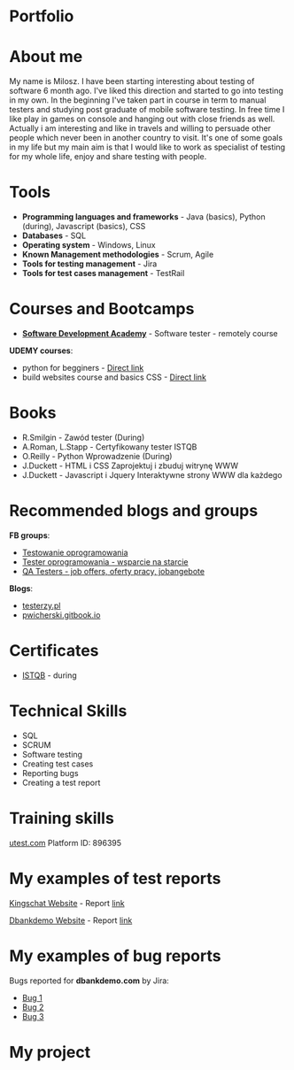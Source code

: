 # Portfolio
# About me
My name is Milosz. I have been starting interesting about testing of software 6 month ago. I've liked this direction and started to go into testing in my own. In the beginning I've taken part in course in term to manual testers and studying post graduate of mobile software testing. In free time I like play in games on console and hanging out with close friends as well. Actually i am interesting and like in travels and willing to persuade other people which never been in another country to visit. It's one of some goals in my life but my main aim is that I would like to work as specialist of testing for my whole life, enjoy and share testing with people.
# Tools
* **Programming languages and frameworks** - Java (basics), Python (during), Javascript (basics), CSS
* **Databases** - SQL
* **Operating system** - Windows, Linux 
* **Known Management methodologies** - Scrum, Agile
* **Tools for testing management** - Jira
* **Tools for test cases management** - TestRail
# Courses and Bootcamps
* **[Software Development Academy](https://sdacademy.pl)** - Software tester - remotely course

**UDEMY courses**:
* python for begginers - [Direct link](https://www.udemy.com/course/python-dla-poczatkujacych)
* build websites course and basics CSS - [Direct link](https://www.udemy.com/course/kurs-tworzenia-stron-www-w-html-i-css-od-podstaw-do-eksperta)
# Books
* R.Smilgin - Zawód tester (During)
* A.Roman, L.Stapp - Certyfikowany tester ISTQB
* O.Reilly - Python Wprowadzenie (During)
* J.Duckett - HTML i CSS Zaprojektuj i zbuduj witrynę WWW
* J.Duckett - Javascript i Jquery Interaktywne strony WWW dla każdego
# Recommended blogs and groups
**FB groups**: 
 * [Testowanie oprogramowania](https://www.facebook.com/groups/TestowanieOprogramowania/)
 * [Tester oprogramowania - wsparcie na starcie](https://www.facebook.com/groups/testeroprogramowania)
 * [QA Testers - job offers, oferty pracy, jobangebote](https://www.facebook.com/groups/808752555920542)
 
**Blogs**:

* [testerzy.pl](https://testerzy.pl/)
* [pwicherski.gitbook.io](https://pwicherski.gitbook.io)

# Certificates
* [ISTQB](https://www.gasq.org/en/certification/check-a-certificate.html) - during
# Technical Skills
* SQL
* SCRUM
* Software testing
* Creating test cases
* Reporting bugs
* Creating a test report
# Training skills
[utest.com](https://www.utest.com) Platform ID: 896395
# My examples of test reports

[Kingschat Website](https://accounts.kingsch.at) - Report [link](https://drive.google.com/file/d/1PmJnXPpRzYiz46exCKzCSdhnKcyUxF0h/view?usp=sharing)

[Dbankdemo Website](http://dbankdemo.com) - Report [link](https://drive.google.com/file/d/1yMfUu516NrW9fKriguoQW1civllPtzV9/view?usp=sharing)
# My examples of bug reports

Bugs reported for **dbankdemo.com** by Jira:
* [Bug 1](https://drive.google.com/file/d/1-0kmC-3MuCrsHkr7UWatrnD0iahHW7mg/view)
* [Bug 2](https://drive.google.com/file/d/1BA7vMCLaN37cviy_LhDtPVgik2U2yEDG/view?usp=sharing)
* [Bug 3](https://drive.google.com/file/d/1pNHpsGI0kQKYphUlvDuaCGYSMoiP3H2_/view?usp=sharing)
# My project
